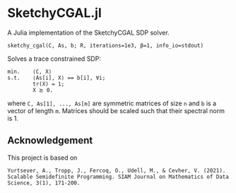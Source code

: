 # SketchyCGAL.jl
A Julia implementation of the SketchyCGAL SDP solver.
```
sketchy_cgal(C, As, b; R, iterations=1e3, β=1, info_io=stdout)
```

Solves a trace constrained SDP:
```
min.    ⟨C, X⟩
s.t.    ⟨As[i], X⟩ == b[i], ∀i;
        tr(X) = 1;
        X ⪰ 0.
```
where `C, As[1], ..., As[m]` are symmetric matrices of size `n` and `b` is a
vector of length `m`. Matrices should be scaled such that their spectral norm
is 1.

## Acknowledgement
This project is based on

	Yurtsever, A., Tropp, J., Fercoq, O., Udell, M., & Cevher, V. (2021). Scalable Semidefinite Programming. SIAM Journal on Mathematics of Data Science, 3(1), 171-200.
